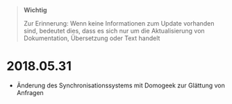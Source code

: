 >**Wichtig**
>
>Zur Erinnerung: Wenn keine Informationen zum Update vorhanden sind, bedeutet dies, dass es sich nur um die Aktualisierung von Dokumentation, Übersetzung oder Text handelt

# 2018.05.31

- Änderung des Synchronisationssystems mit Domogeek zur Glättung von Anfragen
